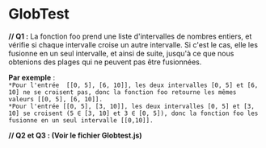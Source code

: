 # GlobTest
__// Q1 :__
La fonction foo prend une liste d'intervalles de nombres entiers, et vérifie si chaque intervalle croise un autre intervalle. Si c'est le cas, elle les fusionne en un seul intervalle, et ainsi de suite, jusqu'à ce que nous obtenions des plages qui ne peuvent pas être fusionnées.    
  
__Par exemple__ :  
`*Pour l'entrée  [[0, 5], [6, 10]], les deux intervalles [0, 5] et [6, 10] ne se croisent pas, donc la fonction foo retourne les mêmes valeurs [[0, 5], [6, 10]].`  
`*Pour l'entrée [[0, 5], [3, 10]], les deux intervalles [0, 5] et [3, 10] se croisent (5 ∈ [3, 10] et 3 ∈ [0, 5]), donc la fonction foo les fusionne en un seul intervalle [[0,10]].`

__// Q2 et Q3 : (Voir le fichier Globtest.js)__
